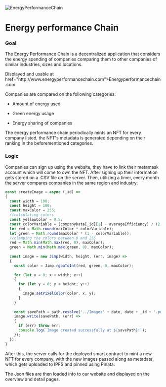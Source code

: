 ![EnergyPerformanceChain](https://user-images.githubusercontent.com/35961897/236497046-c29790d1-6b4d-4614-a586-336dc8c76952.png)
<h1>Energy performance Chain</h1>
<h3>Goal</h3>
<p>The Energy Performance Chain is a decentralized application that considers the energy spending of companies comparing them to other companies of similar industries, sizes and locations. </p>
<p>Displayed and usable at <a> href="http://www.energyperformancechain.com">Energyperformancechain.com</a> </p>
<p>Companies are compared on the following categories: </p>

* Amount of energy used

* Green energy usage

* Energy sharing of companies

<p>The energy performance chain periodically mints an NFT for every company listed, the NFT's metadata is generated depending on their ranking in the beforementioned categories. </p>

<h3>Logic </h3>
<p>Companies can sign up using the website, they have to link their metamask account which will come to own the NFT. After signing up their information gets stored on a .CSV file on the server. Then, utilizing a timer, every month the server compares companies in the same region and industry:</p>

```javascript
const createImage = async (_id) =>
{
  const width = 100;
  const height = 100;
  const maxColor = 255;
  //calculating colors
  const yellowColor = 0.5;
  const colorVariable = (companyData[_id][1] - averageEfficiency) / (2 * averageEfficiency) + yellowColor;
  let red = Math.round(maxColor * colorVariable);
  let green = Math.round(maxColor * (1 - colorVariable));
  //clamping the colors between 0 and 255
  red = Math.min(Math.max(red, 0), maxColor);
  green = Math.min(Math.max(green, 0), maxColor);
  
  const image = new Jimp(width, height, (err, image) =>
  {
    const color = Jimp.rgbaToInt(red, green, 0, maxColor);
  
    for (let x = 0; x < width; x++)
    {
      for (let y = 0; y < height; y++)
      {
        image.setPixelColor(color, x, y);
      }
    }
  
    const savePath = path.resolve('../Images' + date, date + _id + '.png');
    image.write(savePath, (err) =>
    {
      if (err) throw err;
      console.log(`Image created successfully at ${savePath}!`);
    });
  });
}
```

<p>After this, the server calls for the deployed smart contract to mint a new NFT for every company, with the new images passed along as metadata, which gets uploaded to IPFS and pinned using Pinata.</p>
<p>The Json files are then loaded into to our website and displayed on the overview and detail pages. </p>
